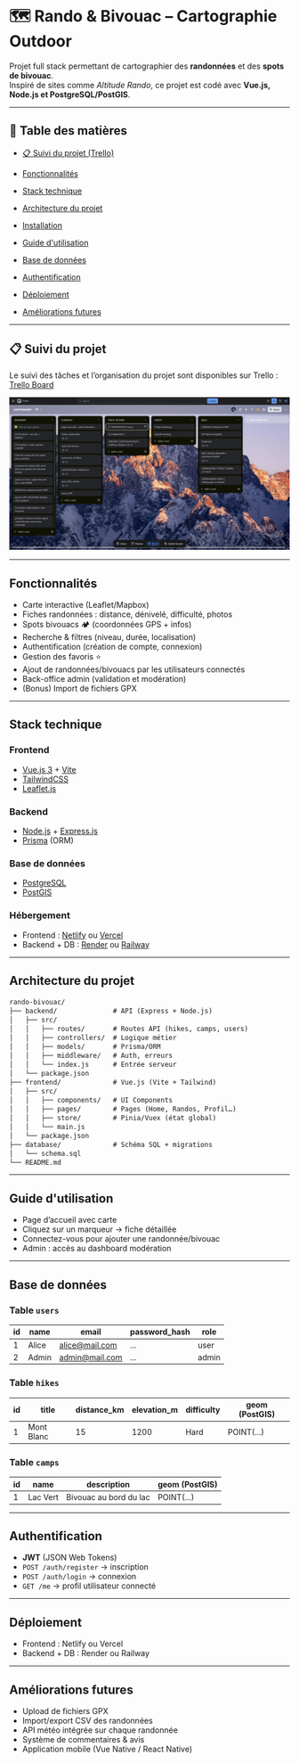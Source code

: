 # 🗺️ Rando & Bivouac – Cartographie Outdoor

Projet full stack permettant de cartographier des **randonnées** et des **spots de bivouac**.  
Inspiré de sites comme *Altitude Rando*, ce projet est codé avec **Vue.js, Node.js et PostgreSQL/PostGIS**.

---

## 📖 Table des matières
- [📋 Suivi du projet (Trello)](#-suivi-du-projet-trello)

- [ Fonctionnalités](#-fonctionnalités)  
- [ Stack technique](#%EF%B8%8F-stack-technique)  
- [ Architecture du projet](#-architecture-du-projet)  
- [ Installation](#-installation)  
- [ Guide d'utilisation](#-utilisation)  
- [ Base de données](#%EF%B8%8F-base-de-données)  
- [ Authentification](#-authentification)  
- [ Déploiement](#-déploiement)  
- [ Améliorations futures](#-améliorations-futures)

---

## 📋 Suivi du projet

Le suivi des tâches et l’organisation du projet sont disponibles sur Trello :  
[Trello Board](https://trello.com/b/zuXba9GL/cartorando)

![Trello Rando & Bivouac](trello-board.png)

---

## Fonctionnalités
- Carte interactive (Leaflet/Mapbox)  
- Fiches randonnées : distance, dénivelé, difficulté, photos  
- Spots bivouacs 🏕️ (coordonnées GPS + infos)  
- Recherche & filtres (niveau, durée, localisation)  
- Authentification (création de compte, connexion)  
- Gestion des favoris ⭐  
- Ajout de randonnées/bivouacs par les utilisateurs connectés  
- Back-office admin (validation et modération)  
- (Bonus) Import de fichiers GPX  

---

## Stack technique
### Frontend
- [Vue.js 3](https://vuejs.org/) + [Vite](https://vitejs.dev/)  
- [TailwindCSS](https://tailwindcss.com/)  
- [Leaflet.js](https://leafletjs.com/)  

### Backend
- [Node.js](https://nodejs.org/) + [Express.js](https://expressjs.com/)  
- [Prisma](https://www.prisma.io/) (ORM)  

### Base de données
- [PostgreSQL](https://www.postgresql.org/)  
- [PostGIS](https://postgis.net/)  

### Hébergement
- Frontend : [Netlify](https://www.netlify.com/) ou [Vercel](https://vercel.com/)  
- Backend + DB : [Render](https://render.com/) ou [Railway](https://railway.app/)  

---

## Architecture du projet

```text
rando-bivouac/
├── backend/              # API (Express + Node.js)
│   ├── src/
│   │   ├── routes/       # Routes API (hikes, camps, users)
│   │   ├── controllers/  # Logique métier
│   │   ├── models/       # Prisma/ORM
│   │   ├── middleware/   # Auth, erreurs
│   │   └── index.js      # Entrée serveur
│   └── package.json
├── frontend/             # Vue.js (Vite + Tailwind)
│   ├── src/
│   │   ├── components/   # UI Components
│   │   ├── pages/        # Pages (Home, Randos, Profil…)
│   │   ├── store/        # Pinia/Vuex (état global)
│   │   └── main.js
│   └── package.json
├── database/             # Schéma SQL + migrations
│   └── schema.sql
└── README.md

```

---

## Guide d'utilisation
- Page d’accueil avec carte  
- Cliquez sur un marqueur → fiche détaillée  
- Connectez-vous pour ajouter une randonnée/bivouac  
- Admin : accès au dashboard modération  

---

## Base de données

### Table `users`
| id | name  | email          | password_hash | role  |
|----|-------|----------------|---------------|-------|
| 1  | Alice | alice@mail.com | ...           | user  |
| 2  | Admin | admin@mail.com | ...           | admin |

### Table `hikes`
| id | title       | distance_km | elevation_m | difficulty | geom (PostGIS) |
|----|------------|-------------|-------------|------------|----------------|
| 1  | Mont Blanc  | 15          | 1200        | Hard       | POINT(...)     |

### Table `camps`
| id | name     | description             | geom (PostGIS) |
|----|----------|------------------------|----------------|
| 1  | Lac Vert | Bivouac au bord du lac | POINT(...)     |

---

## Authentification
- **JWT** (JSON Web Tokens)  
- `POST /auth/register` → inscription  
- `POST /auth/login` → connexion  
- `GET /me` → profil utilisateur connecté  

---

## Déploiement
- Frontend : Netlify ou Vercel  
- Backend + DB : Render ou Railway  

---

## Améliorations futures
- Upload de fichiers GPX  
- Import/export CSV des randonnées  
- API météo intégrée sur chaque randonnée  
- Système de commentaires & avis  
- Application mobile (Vue Native / React Native)  

